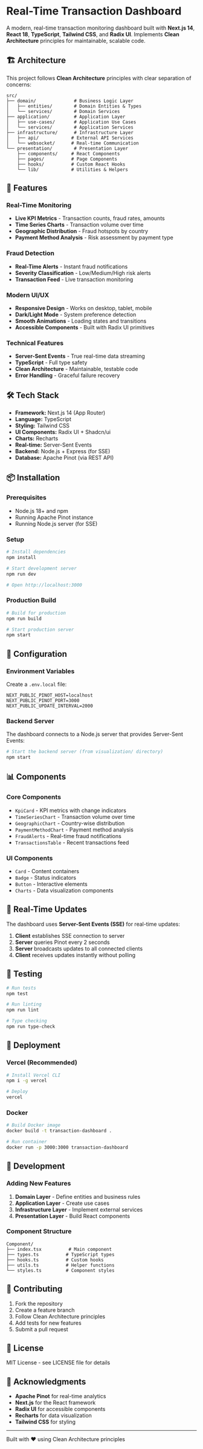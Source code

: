 # Real-Time Transaction Dashboard

A modern, real-time transaction monitoring dashboard built with **Next.js 14**, **React 18**, **TypeScript**, **Tailwind CSS**, and **Radix UI**. Implements **Clean Architecture** principles for maintainable, scalable code.

## 🏗️ Architecture

This project follows **Clean Architecture** principles with clear separation of concerns:

```
src/
├── domain/              # Business Logic Layer
│   ├── entities/        # Domain Entities & Types
│   └── services/        # Domain Services
├── application/         # Application Layer
│   ├── use-cases/       # Application Use Cases
│   └── services/        # Application Services
├── infrastructure/      # Infrastructure Layer
│   ├── api/            # External API Services
│   └── websocket/      # Real-time Communication
└── presentation/        # Presentation Layer
    ├── components/     # React Components
    ├── pages/          # Page Components
    ├── hooks/          # Custom React Hooks
    └── lib/            # Utilities & Helpers
```

## 🚀 Features

### Real-Time Monitoring
- **Live KPI Metrics** - Transaction counts, fraud rates, amounts
- **Time Series Charts** - Transaction volume over time
- **Geographic Distribution** - Fraud hotspots by country
- **Payment Method Analysis** - Risk assessment by payment type

### Fraud Detection
- **Real-Time Alerts** - Instant fraud notifications
- **Severity Classification** - Low/Medium/High risk alerts
- **Transaction Feed** - Live transaction monitoring

### Modern UI/UX
- **Responsive Design** - Works on desktop, tablet, mobile
- **Dark/Light Mode** - System preference detection
- **Smooth Animations** - Loading states and transitions
- **Accessible Components** - Built with Radix UI primitives

### Technical Features
- **Server-Sent Events** - True real-time data streaming
- **TypeScript** - Full type safety
- **Clean Architecture** - Maintainable, testable code
- **Error Handling** - Graceful failure recovery

## 🛠️ Tech Stack

- **Framework:** Next.js 14 (App Router)
- **Language:** TypeScript
- **Styling:** Tailwind CSS
- **UI Components:** Radix UI + Shadcn/ui
- **Charts:** Recharts
- **Real-time:** Server-Sent Events
- **Backend:** Node.js + Express (for SSE)
- **Database:** Apache Pinot (via REST API)

## 📦 Installation

### Prerequisites
- Node.js 18+ and npm
- Running Apache Pinot instance
- Running Node.js server (for SSE)

### Setup
```bash
# Install dependencies
npm install

# Start development server
npm run dev

# Open http://localhost:3000
```

### Production Build
```bash
# Build for production
npm run build

# Start production server
npm start
```

## 🔧 Configuration

### Environment Variables
Create a `.env.local` file:

```env
NEXT_PUBLIC_PINOT_HOST=localhost
NEXT_PUBLIC_PINOT_PORT=3000
NEXT_PUBLIC_UPDATE_INTERVAL=2000
```

### Backend Server
The dashboard connects to a Node.js server that provides Server-Sent Events:

```bash
# Start the backend server (from visualization/ directory)
npm start
```

## 📊 Components

### Core Components
- `KpiCard` - KPI metrics with change indicators
- `TimeSeriesChart` - Transaction volume over time
- `GeographicChart` - Country-wise distribution
- `PaymentMethodChart` - Payment method analysis
- `FraudAlerts` - Real-time fraud notifications
- `TransactionsTable` - Recent transactions feed

### UI Components
- `Card` - Content containers
- `Badge` - Status indicators
- `Button` - Interactive elements
- `Charts` - Data visualization components

## 🔄 Real-Time Updates

The dashboard uses **Server-Sent Events (SSE)** for real-time updates:

1. **Client** establishes SSE connection to server
2. **Server** queries Pinot every 2 seconds
3. **Server** broadcasts updates to all connected clients
4. **Client** receives updates instantly without polling

## 🧪 Testing

```bash
# Run tests
npm test

# Run linting
npm run lint

# Type checking
npm run type-check
```

## 🚀 Deployment

### Vercel (Recommended)
```bash
# Install Vercel CLI
npm i -g vercel

# Deploy
vercel
```

### Docker
```bash
# Build Docker image
docker build -t transaction-dashboard .

# Run container
docker run -p 3000:3000 transaction-dashboard
```

## 📝 Development

### Adding New Features
1. **Domain Layer** - Define entities and business rules
2. **Application Layer** - Create use cases
3. **Infrastructure Layer** - Implement external services
4. **Presentation Layer** - Build React components

### Component Structure
```
Component/
├── index.tsx          # Main component
├── types.ts          # TypeScript types
├── hooks.ts          # Custom hooks
├── utils.ts          # Helper functions
└── styles.ts         # Component styles
```

## 🤝 Contributing

1. Fork the repository
2. Create a feature branch
3. Follow Clean Architecture principles
4. Add tests for new features
5. Submit a pull request

## 📄 License

MIT License - see LICENSE file for details

## 🙏 Acknowledgments

- **Apache Pinot** for real-time analytics
- **Next.js** for the React framework
- **Radix UI** for accessible components
- **Recharts** for data visualization
- **Tailwind CSS** for styling

---

Built with ❤️ using Clean Architecture principles